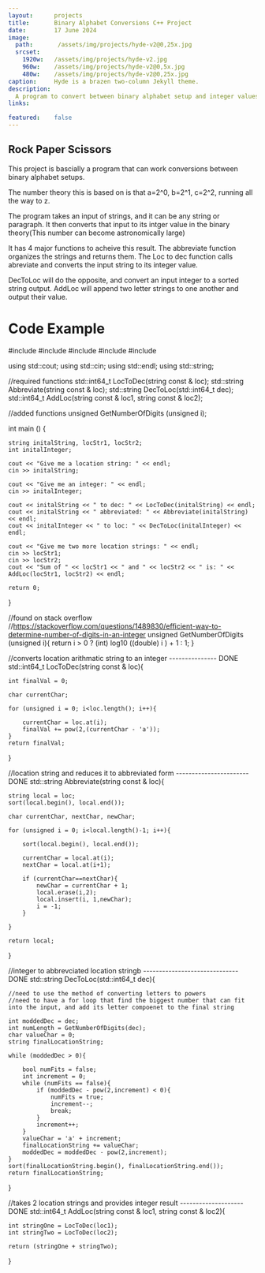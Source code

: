 ```yaml
---
layout:      projects
title:       Binary Alphabet Conversions C++ Project
date:        17 June 2024 
image:
  path:       /assets/img/projects/hyde-v2@0,25x.jpg
  srcset:
    1920w:   /assets/img/projects/hyde-v2.jpg
    960w:    /assets/img/projects/hyde-v2@0,5x.jpg
    480w:    /assets/img/projects/hyde-v2@0,25x.jpg
caption:     Hyde is a brazen two-column Jekyll theme.
description: 
  A program to convert between binary alphabet setup and integer values
links:

featured:    false
---
```


## Rock Paper Scissors 

This project is bascially a program that can work conversions between binary alphabet setups.  

The number theory this is based on is that a=2^0, b=2^1, c=2^2, running all the way to z.

The program takes an input of strings, and it can be any string or paragraph. It then converts that input to its intger value in the binary theory(This number can become astronomically large)

It has 4 major functions to acheive this result. The abbreviate function organizes the strings and returns them. The Loc to dec function calls abreviate and converts the input string to its integer value.  

DecToLoc will do the opposite, and convert an input integer to a sorted string output. AddLoc will append two letter strings to one another and output their value. 


# Code Example 

#include <iostream>
#include <random>
#include <cmath>
#include <string>
#include <algorithm>

using std::cout;
using std::cin;
using std::endl;
using std::string;

//required functions
std::int64_t LocToDec(string const & loc);
std::string Abbreviate(string const & loc);
std::string DecToLoc(std::int64_t dec);
std::int64_t AddLoc(string const & loc1, string const & loc2);

//added functions
unsigned GetNumberOfDigits (unsigned i);

int main () {
 
    string initalString, locStr1, locStr2;
    int initalInteger;

    cout << "Give me a location string: " << endl;
    cin >> initalString;

    cout << "Give me an integer: " << endl;
    cin >> initalInteger;

    cout << initalString << " to dec: " << LocToDec(initalString) << endl;
    cout << initalString << " abbreviated: " << Abbreviate(initalString) << endl;
    cout << initalInteger << " to loc: " << DecToLoc(initalInteger) << endl;

    cout << "Give me two more location strings: " << endl;
    cin >> locStr1;
    cin >> locStr2;
    cout << "Sum of " << locStr1 << " and " << locStr2 << " is: " << AddLoc(locStr1, locStr2) << endl;

    return 0;
}

//found on stack overflow 
//https://stackoverflow.com/questions/1489830/efficient-way-to-determine-number-of-digits-in-an-integer
unsigned GetNumberOfDigits (unsigned i){
return i > 0 ? (int) log10 ((double) i ) + 1 : 1;
}

//converts location arithmatic string to an integer --------------- DONE
std::int64_t LocToDec(string const & loc){

    int finalVal = 0;

    char currentChar;

    for (unsigned i = 0; i<loc.length(); i++){

        currentChar = loc.at(i);
        finalVal += pow(2,(currentChar - 'a'));
    }
    return finalVal;
}

//location string and reduces it to abbreviated form ----------------------- DONE
std::string Abbreviate(string const & loc){

    string local = loc;
    sort(local.begin(), local.end());

    char currentChar, nextChar, newChar;

    for (unsigned i = 0; i<local.length()-1; i++){

        sort(local.begin(), local.end());

        currentChar = local.at(i);
        nextChar = local.at(i+1);

        if (currentChar==nextChar){
            newChar = currentChar + 1;
            local.erase(i,2);
            local.insert(i, 1,newChar);
            i = -1;
        }

    }

    return local;
}

//integer to abbrevciated location stringb ------------------------------ DONE
std::string DecToLoc(std::int64_t dec){

    //need to use the method of converting letters to powers 
    //need to have a for loop that find the biggest number that can fit into the input, and add its letter compoenet to the final string

    int moddedDec = dec;
    int numLength = GetNumberOfDigits(dec);
    char valueChar = 0;
    string finalLocationString;

    while (moddedDec > 0){

        bool numFits = false;
        int increment = 0;
        while (numFits == false){
            if (moddedDec - pow(2,increment) < 0){
                numFits = true;
                increment--;
                break;
            }
            increment++;
        }
        valueChar = 'a' + increment;
        finalLocationString += valueChar;
        moddedDec = moddedDec - pow(2,increment);
    }
    sort(finalLocationString.begin(), finalLocationString.end());
    return finalLocationString;

}

//takes 2 location strings and provides integer result -------------------- DONE
std::int64_t AddLoc(string const & loc1, string const & loc2){

    int stringOne = LocToDec(loc1);
    int stringTwo = LocToDec(loc2);

    return (stringOne + stringTwo);
}